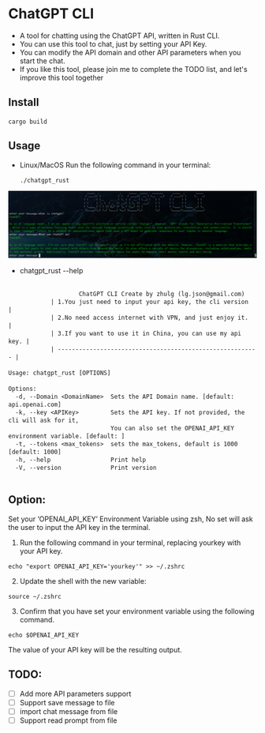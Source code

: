 # ChatGPT CLI


- A tool for chatting using the ChatGPT API, written in Rust CLI.
- You can use this tool to chat, just by setting your API Key.
- You can modify the API domain and other API parameters when you start the chat.
- If you like this tool, please join me to complete the TODO list, and let's improve this tool together

## Install

```
cargo build
```

## Usage

- Linux/MacOS Run the following command in your terminal:

  ```
  ./chatgpt_rust
  ```
![](./img/chatgpt_cli.png)
  
- chatgpt_rust --help 

```

                    ChatGPT CLI Create by zhulg (lg.json@gmail.com)
            | 1.You just need to input your api key, the cli version    |
            | 2.No need access internet with VPN, and just enjoy it.    |
            | 3.If you want to use it in China, you can use my api key. |
            | --------------------------------------------------------- |

Usage: chatgpt_rust [OPTIONS]

Options:
  -d, --Domain <DomainName>  Sets the API Domain name. [default: api.openai.com]
  -k, --key <APIKey>         Sets the API key. If not provided, the cli will ask for it,
                             You can also set the OPENAI_API_KEY environment variable. [default: ]
  -t, --tokens <max_tokens>  sets the max_tokens, default is 1000 [default: 1000]
  -h, --help                 Print help
  -V, --version              Print version
 

```

## Option:
 Set your ‘OPENAI_API_KEY’ Environment Variable using zsh,  No set will ask the user to input the API key in the terminal.

1. Run the following command in your terminal, replacing yourkey with your API key. 

```
echo "export OPENAI_API_KEY='yourkey'" >> ~/.zshrc

```
2. Update the shell with the new variable:

```
source ~/.zshrc
```
3. Confirm that you have set your environment variable using the following command. 
   
```
echo $OPENAI_API_KEY
```
The value of your API key will be the resulting output.

## TODO:
- [ ] Add more API parameters support
- [ ] Support save message to file
- [ ] import chat message from file
- [ ] Support read prompt from file
